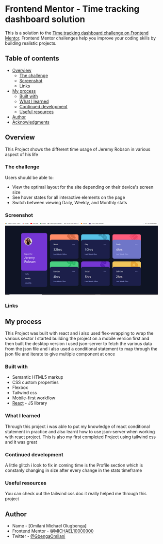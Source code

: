# Frontend Mentor - Time tracking dashboard solution

This is a solution to the [Time tracking dashboard challenge on Frontend Mentor](https://www.frontendmentor.io/challenges/time-tracking-dashboard-UIQ7167Jw). Frontend Mentor challenges help you improve your coding skills by building realistic projects.

## Table of contents

- [Overview](#overview)
  - [The challenge](#the-challenge)
  - [Screenshot](#screenshot)
  - [Links](#links)
- [My process](#my-process)
  - [Built with](#built-with)
  - [What I learned](#what-i-learned)
  - [Continued development](#continued-development)
  - [Useful resources](#useful-resources)
- [Author](#author)
- [Acknowledgments](#acknowledgments)

## Overview

This Project shows the different time usage of Jeremy Robson in various aspect of his life

### The challenge

Users should be able to:

- View the optimal layout for the site depending on their device's screen size
- See hover states for all interactive elements on the page
- Switch between viewing Daily, Weekly, and Monthly stats

### Screenshot

![](./src/Images/Screenshot%202024-04-05%20083106.png)

### Links

<!-- - Solution URL: [Add solution URL here](https://your-solution-url.com)
- Live Site URL: [Add live site URL here](https://your-live-site-url.com) -->

## My process

This Project was built with react and i also used flex-wrapping to wrap the various sector
I started building the project on a mobile version first and then built the desktop version
i used json-server to fetch the various data from the json file and i also used a conditional statement to map through the json file and iterate to give multiple component at once

### Built with

- Semantic HTML5 markup
- CSS custom properties
- Flexbox
- Tailwind css
- Mobile-first workflow
- [React](https://reactjs.org/) - JS library

### What I learned

Through this project i was able to put my knowledge of react conditional statement in practice and also learnt how to use json-server when working with react project. This is also my first completed Project using tailwind css and it was great

### Continued development

A little glitch i look to fix in coming time is the Profile section which is constanly changing in size after every change in the stats timeframe

### Useful resources

You can check out the tailwind css doc it really helped me through this project

## Author

- Name - [Omilani Michael Olugbenga]
- Frontend Mentor - [@MICHAEL10000000](https://www.frontendmentor.io/profile/MICHAEL10000000)
- Twitter - [@GbengaOmilani](https://www.twitter.com/GbengaOmilani)
